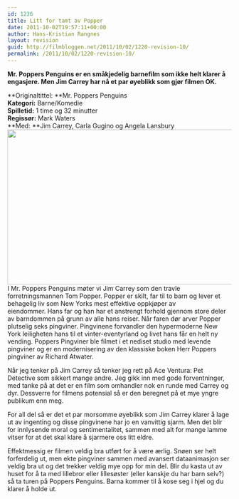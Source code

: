 ```yaml
---
id: 1236
title: Litt for tamt av Popper
date: 2011-10-02T19:57:11+00:00
author: Hans-Kristian Rangnes
layout: revision
guid: http://filmbloggen.net/2011/10/02/1220-revision-10/
permalink: /2011/10/02/1220-revision-10/
---
```

**Mr. Poppers Penguins er en småkjedelig barnefilm som ikke helt klarer å engasjere. Men Jim Carrey har nå et par øyeblikk som gjør filmen OK.**<!--more-->

**Originaltittel: **Mr. Poppers Penguins  
**Kategori:** Barne/Komedie  
**Spilletid:** 1 time og 32 minutter  
**Regissør:** Mark Waters  
**Med: **Jim Carrey, Carla Gugino og Angela Lansbury  
<a href="http://filmbloggen.net/2011/10/02/litt-for-tamt-av-popper/mr-poppers-penguins/" rel="attachment wp-att-1221"><img class="alignnone size-large wp-image-1221" src="http://filmbloggen.net/wp-content/uploads//2011/10/iwnvelk15-620x348.jpg" alt="" width="620" height="348" /><br /> </a>I Mr. Poppers Penguins møter vi Jim Carrey som den travle forretningsmannen Tom Popper. Popper er skilt, far til to barn og lever et behagelig liv som New Yorks mest effektive oppkjøper av eiendommer. Hans far og han har et anstrengt forhold gjennom store deler av barndommen på grunn av alle hans reiser. Når faren dør arver Popper plutselig seks pingviner. Pingvinene forvandler den hypermoderne New York leiligheten hans til et vinter-eventyrland og livet hans får en helt ny vending. Poppers Pingviner ble filmet i et nediset studio med levende pingviner og er en modernisering av den klassiske boken Herr Poppers pingviner av Richard Atwater.

Når jeg tenker på Jim Carrey så tenker jeg rett på Ace Ventura: Pet Detective som sikkert mange andre. Jeg gikk inn med gode forventninger, med tanke på at det er en film som omhandler nok en runde med Carrey og dyr. Dessverre for filmens potensial så er den beregnet på et mye yngre publikum enn meg.

For all del så er det et par morsomme øyeblikk som Jim Carrey klarer å lage ut av ingenting og disse pingvinene har jo en vanvittig sjarm. Men det blir for innlysende moral og sentimentalitet, sammen med alt for mange lamme vitser for at det skal klare å sjarmere oss litt eldre.

Effektmessig er filmen veldig bra utført for å være ærlig. Snøen ser helt forferdelig ut, men ekte pingviner sammen med avansert dataanimasjon ser veldig bra ut og det trekker veldig mye opp for min del. Blir du kasta ut av huset for å ta med lillebror eller lillesøster (eller kanskje du har barn selv?) så ta turen på Poppers Penguins. Barna kommer til å kose seg i hjel og du klarer å holde ut.